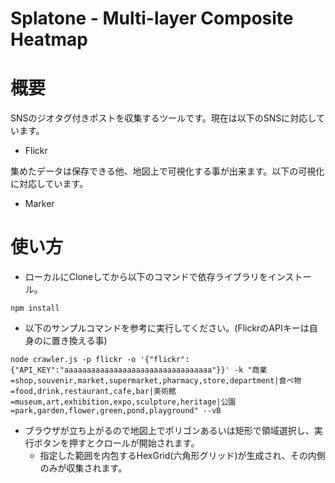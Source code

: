 # Splatone - Multi-layer Composite Heatmap

# 概要

SNSのジオタグ付きポストを収集するツールです。現在は以下のSNSに対応しています。

- Flickr

集めたデータは保存できる他、地図上で可視化する事が出来ます。以下の可視化に対応しています。

- Marker
  
# 使い方

- ローカルにCloneしてから以下のコマンドで依存ライブラリをインストール。

```
npm install
```

- 以下のサンプルコマンドを参考に実行してください。(FlickrのAPIキーは自身のに置き換える事)

```
node crawler.js -p flickr -o '{"flickr":{"API_KEY":"aaaaaaaaaaaaaaaaaaaaaaaaaaaaaaaaa"}}' -k "商業=shop,souvenir,market,supermarket,pharmacy,store,department|食べ物=food,drink,restaurant,cafe,bar|美術館=museum,art,exhibition,expo,sculpture,heritage|公園=park,garden,flower,green,pond,playground" --vB
```

- ブラウザが立ち上がるので地図上でポリゴンあるいは矩形で領域選択し、実行ボタンを押すとクロールが開始されます。
  - 指定した範囲を内包するHexGrid(六角形グリッド)が生成され、その内側のみが収集されます。
